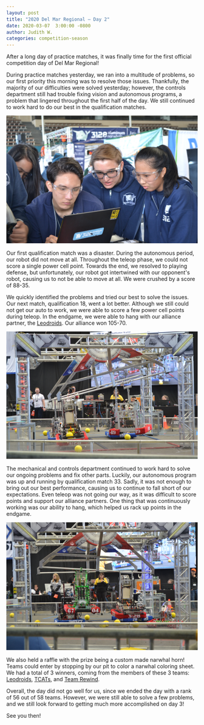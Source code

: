 ```yaml
---
layout: post
title: "2020 Del Mar Regional — Day 2"
date: 2020-03-07  3:00:00 -0800
author: Judith W.
categories: competition-season
---
```


After a long day of practice matches, it was finally time for the first official competition day of Del Mar Regional! 

During practice matches yesterday, we ran into a multitude of problems, so our first priority this morning was to resolve those issues. Thankfully, the majority of our difficulties were solved yesterday; however, the controls department still had trouble fixing vision and autonomous programs, a problem that lingered throughout the first half of the day. We still continued to work hard to do our best in the qualification matches.

<img src="/assets/blog_photos/2020DMR/2020DMR2-2.jpg">

Our first qualification match was a disaster. During the autonomous period, our robot did not move at all. Throughout the teleop phase, we could not score a single power cell point. Towards the end, we resolved to playing defense, but unfortunately, our robot got intertwined with our opponent's robot, causing us to not be able to move at all. We were crushed by a score of 88-35.

We quickly identified the problems and tried our best to solve the issues. Our next match, qualification 18, went a lot better. Although we still could not get our auto to work, we were able to score a few power cell points during teleop. In the endgame, we were able to hang with our alliance partner, the [Leodroids](https://www.thebluealliance.com/team/4919/2020). Our alliance won 105-70.

<img src="/assets/blog_photos/2020DMR/2020DMR2-1.jpg">

The mechanical and controls department continued to work hard to solve our ongoing problems and fix other parts. Luckily, our autonomous program was up and running by qualification match 33. Sadly, it was not enough to bring out our best performance, causing us to continue to fall short of our expectations. Even teleop was not going our way, as it was difficult to score points and support our alliance partners. One thing that was continuously working was our ability to hang, which helped us rack up points in the endgame. 

<img src="/assets/blog_photos/2020DMR/2020DMR2-3.jpg">

We also held a raffle with the prize being a custom made narwhal horn! Teams could enter by stopping by our pit to color a narwhal coloring sheet. We had a total of 3 winners, coming from the members of these 3 teams: [Leodroids](https://www.thebluealliance.com/team/4919/2020), [TCATs](https://www.thebluealliance.com/team/5526), and [Team Rewind](https://www.thebluealliance.com/team/4419).

Overall, the day did not go well for us, since we ended the day with a rank of 56 out of 58 teams. However, we were still able to solve a few problems, and we still look forward to getting much more accomplished on day 3!

See you then!



